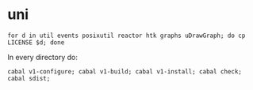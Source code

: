 # uni
    for d in util events posixutil reactor htk graphs uDrawGraph; do cp LICENSE $d; done
    
In every directory do:

    cabal v1-configure; cabal v1-build; cabal v1-install; cabal check; cabal sdist;

